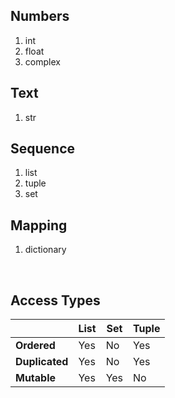 ## Numbers
1. int
1. float
1. complex

## Text
1. str

## Sequence
1. list
1. tuple
1. set

## Mapping
1. dictionary

<br>

## Access Types
|                   | List      | Set       | Tuple         |
|----------         |---------- |---------- | ------        |
| **Ordered**       | Yes       | No        |  Yes          |
| **Duplicated**    | Yes       | No        |   Yes         |
| **Mutable**       | Yes       | Yes       |    No         |